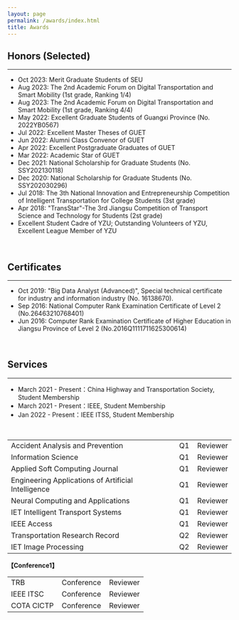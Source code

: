 ```yaml
---
layout: page
permalink: /awards/index.html
title: Awards
---
```


## Honors (Selected)
---
- Oct 2023:    Merit Graduate Students of SEU
- Aug 2023:   The 2nd Academic Forum on Digital Transportation and Smart Mobility (1st grade, Ranking 1/4)
- Aug 2023:   The 2nd Academic Forum on Digital Transportation and Smart Mobility (1st grade, Ranking 4/4)
- May 2022:  Excellent Graduate Students of Guangxi Province (No. 2022YB0567)
- Jul 2022:     Excellent Master Theses of GUET
- Jun 2022:    Alumni Class Convenor of GUET
- Apr 2022:   Excellent Postgraduate Graduates of GUET
- Mar 2022:   Academic Star of GUET
- Dec 2021:   National Scholarship for Graduate Students (No. SSY202130118)
- Dec 2020:   National Scholarship for Graduate Students (No. SSY202030296)
- Jul 2018:     The 3th National Innovation and Entrepreneurship Competition of Intelligent Transportation for College Students (3st grade)
- Apr 2018:   "TransStar"-The 3rd Jiangsu Competition of Transport Science and Technology for Students (2st grade)
- Excellent Student Cadre of YZU; Outstanding Volunteers of YZU, Excellent League Member of YZU 

<br>

## Certificates
---
- Oct 2019:  "Big Data Analyst (Advanced)", Special technical certificate for industry and information industry (No. 16138670).
- Sep 2016:  National Computer Rank Examination Certificate of Level 2 (No.26463210768401)
- Jun 2016:  Computer Rank Examination Certificate of Higher Education in Jiangsu Province of Level 2 (No.2016Q1111711625300614)

<br>

## Services
---
- March 2021 - Present：China Highway and Transportation Society, Student Membership
- March 2021 - Present：IEEE, Student Membership
- Jan 2022 - Present：IEEE ITSS, Student Membership
<br>

<table>
  <tr>
    <td>Accident Analysis and Prevention</td>
    <td style="padding-left: 10px; padding-right: 10px;">Q1</td>
    <td>Reviewer</td>
  </tr>
  <tr>
    <td>Information Science</td>
    <td style="padding-left: 10px; padding-right: 10px;">Q1</td>
    <td>Reviewer</td>
  </tr>
  <tr>
    <td>Applied Soft Computing Journal</td>
    <td style="padding-left: 10px; padding-right: 10px;">Q1</td>
    <td>Reviewer</td>
  </tr>
  <tr>
    <td>Engineering Applications of Artificial Intelligence</td>
    <td style="padding-left: 10px; padding-right: 10px;">Q1</td>
    <td>Reviewer</td>
  </tr>
  <tr>
    <td>Neural Computing and Applications</td>
    <td style="padding-left: 10px; padding-right: 10px;">Q1</td>
    <td>Reviewer</td>
  </tr>
  <tr>
    <td>IET Intelligent Transport Systems</td>
    <td style="padding-left: 10px; padding-right: 10px;">Q1</td>
    <td>Reviewer</td>
  </tr>
  <tr>
    <td>IEEE Access</td>
    <td style="padding-left: 10px; padding-right: 10px;">Q1</td>
    <td>Reviewer</td>
  </tr>
  <tr>
    <td>Transportation Research Record</td>
    <td style="padding-left: 10px; padding-right: 10px;">Q2</td>
    <td>Reviewer</td>
  </tr>
  <tr>
    <td>IET Image Processing</td>
    <td style="padding-left: 10px; padding-right: 10px;">Q2</td>
    <td>Reviewer</td>
  </tr>
</table>

**【Conference1】**
<table>
  <tr>
    <td>TRB</td>
    <td style="padding-left: 10px; padding-right: 10px;">Conference</td>
    <td>Reviewer</td>
  </tr>
  <tr>
    <td>IEEE ITSC</td>
    <td style="padding-left: 10px; padding-right: 10px;">Conference</td>
    <td>Reviewer</td>
  </tr>
  <tr>
    <td>COTA CICTP</td>
    <td style="padding-left: 10px; padding-right: 10px;">Conference</td>
    <td>Reviewer</td>
  </tr>
</table>

<br>
